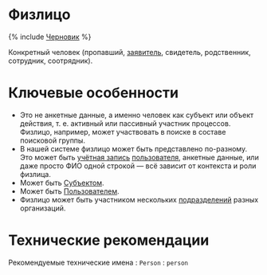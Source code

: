 # Физлицо

{% include [Черновик](../../_includes/draft.md) %}

Конкретный человек (пропавший, [заявитель](applicant.md), свидетель, родственник, сотрудник,
соотрядник).

# Ключевые особенности

- Это не анкетные данные, а именно человек как субъект или объект действия, т. е. активный или
  пассивный участник процессов. Физлицо, например, может участвовать в поиске в составе поисковой
  группы.
- В нашей системе физлицо может быть представлено по-разному. Это может быть
  [учётная запись](account.md) [пользователя](user.md), анкетные данные, или даже просто ФИО одной
  строкой — всё зависит от контекста и роли физлица.
- Может быть [Субъектом](entity.md).
- Может быть [Пользователем](user.md).
- Физлицо может быть участником нескольких [подразделений](branch.md) разных организаций.

# Технические рекомендации

Рекомендуемые технические имена
: `Person`
: `person`
